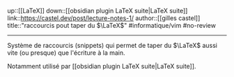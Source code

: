 up::[[LaTeX]]
down::[[obsidian plugin LaTeX suite|LaTeX suite]]
link::https://castel.dev/post/lecture-notes-1/
author::[[gilles castel]]
title::"raccourcis pout taper du $\LaTeX$"
#informatique/vim #no-review 

----
Système de raccourcis (snippets) qui permet de taper du $\LaTeX$ aussi vite (ou presque) que l'écriture à la main.

Notamment utilisé par [[obsidian plugin LaTeX suite|LaTeX suite]].


